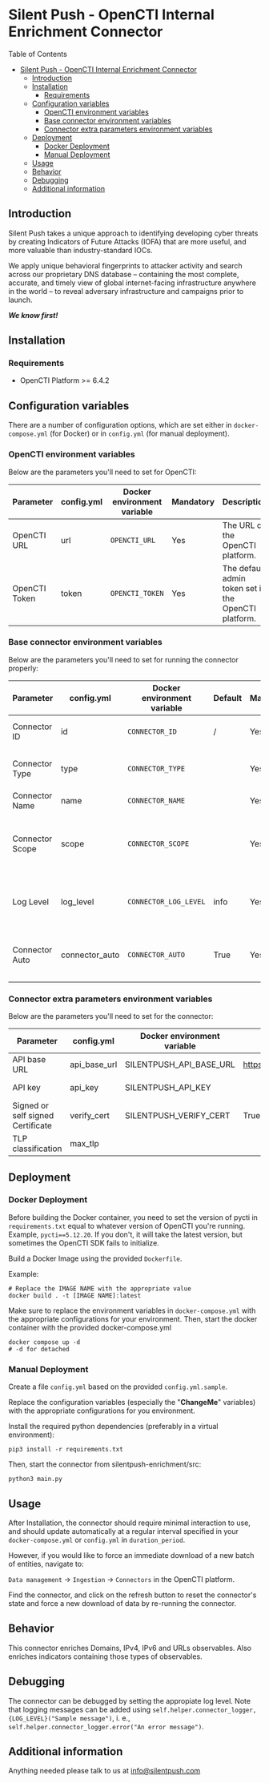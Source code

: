 # Silent Push - OpenCTI Internal Enrichment Connector

Table of Contents

- [Silent Push - OpenCTI Internal Enrichment Connector](#silent-push---opencti-internal-enrichment-connector)
  - [Introduction](#introduction)
  - [Installation](#installation)
    - [Requirements](#requirements)
  - [Configuration variables](#configuration-variables)
    - [OpenCTI environment variables](#opencti-environment-variables)
    - [Base connector environment variables](#base-connector-environment-variables)
    - [Connector extra parameters environment variables](#connector-extra-parameters-environment-variables)
  - [Deployment](#deployment)
    - [Docker Deployment](#docker-deployment)
    - [Manual Deployment](#manual-deployment)
  - [Usage](#usage)
  - [Behavior](#behavior)
  - [Debugging](#debugging)
  - [Additional information](#additional-information)

## Introduction
Silent Push takes a unique approach to identifying developing cyber threats by creating Indicators of Future Attacks (IOFA) that are more useful, and more valuable than industry-standard IOCs.

We apply unique behavioral fingerprints to attacker activity and search across our proprietary DNS database – containing the most complete, accurate, and timely view of global internet-facing infrastructure anywhere in the world – to reveal adversary infrastructure and campaigns prior to launch.

***We know first!***
## Installation

### Requirements

- OpenCTI Platform >= 6.4.2

## Configuration variables

There are a number of configuration options, which are set either in `docker-compose.yml` (for Docker) or
in `config.yml` (for manual deployment).

### OpenCTI environment variables

Below are the parameters you'll need to set for OpenCTI:

| Parameter     | config.yml | Docker environment variable | Mandatory | Description                                          |
|---------------|------------|-----------------------------|-----------|------------------------------------------------------|
| OpenCTI URL   | url        | `OPENCTI_URL`               | Yes       | The URL of the OpenCTI platform.                     |
| OpenCTI Token | token      | `OPENCTI_TOKEN`             | Yes       | The default admin token set in the OpenCTI platform. |

### Base connector environment variables

Below are the parameters you'll need to set for running the connector properly:

| Parameter       | config.yml      | Docker environment variable | Default | Mandatory | Description                                                                              |
|-----------------|-----------------|-----------------------------|---------|-----------|------------------------------------------------------------------------------------------|
| Connector ID    | id              | `CONNECTOR_ID`              | /       | Yes       | A unique `UUIDv4` identifier for this connector instance.                                |
| Connector Type  | type            | `CONNECTOR_TYPE`            |         | Yes       | Should always be set to `INTERNAL_ENRICHMENT` for this connector.                        |
| Connector Name  | name            | `CONNECTOR_NAME`            |         | Yes       | Name of the connector.                                                                   |
| Connector Scope | scope           | `CONNECTOR_SCOPE`           |         | Yes       | The scope or type of data the connector is importing, either a MIME type or Stix Object. |
| Log Level       | log_level       | `CONNECTOR_LOG_LEVEL`       | info    | Yes       | Determines the verbosity of the logs. Options are `debug`, `info`, `warn`, or `error`.   |
| Connector Auto  | connector_auto	 | `CONNECTOR_AUTO`            | True    | Yes       | Must be `true` or `false` to enable or disable auto-enrichment of observables            |

### Connector extra parameters environment variables

Below are the parameters you'll need to set for the connector:

| Parameter                         | config.yml   | Docker environment variable | Default                            | Mandatory | Description                                                             |
|-----------------------------------|--------------|-----------------------------|------------------------------------|-----------|-------------------------------------------------------------------------|
| API base URL                      | api_base_url | SILENTPUSH_API_BASE_URL     | https://app.silentpush.com/api/v1/ | No        | The Silent Push API URL                                                 |
| API key                           | api_key      | SILENTPUSH_API_KEY          |                                    | Yes       | You need an API key, sign up at https://explore.silentpush.com/register |
| Signed or self signed Certificate | verify_cert  | SILENTPUSH_VERIFY_CERT      | True                               | No        |                                                                         |
| TLP classification                | max_tlp      |                             |                                    | No        |                                                                         |

## Deployment

### Docker Deployment

Before building the Docker container, you need to set the version of pycti in `requirements.txt` equal to whatever
version of OpenCTI you're running. Example, `pycti==5.12.20`. If you don't, it will take the latest version, but
sometimes the OpenCTI SDK fails to initialize.

Build a Docker Image using the provided `Dockerfile`.

Example:

```shell
# Replace the IMAGE NAME with the appropriate value
docker build . -t [IMAGE NAME]:latest
```

Make sure to replace the environment variables in `docker-compose.yml` with the appropriate configurations for your
environment. Then, start the docker container with the provided docker-compose.yml

```shell
docker compose up -d
# -d for detached
```

### Manual Deployment

Create a file `config.yml` based on the provided `config.yml.sample`.

Replace the configuration variables (especially the "**ChangeMe**" variables) with the appropriate configurations for
you environment.

Install the required python dependencies (preferably in a virtual environment):

```shell
pip3 install -r requirements.txt
```

Then, start the connector from silentpush-enrichment/src:

```shell
python3 main.py
```

## Usage

After Installation, the connector should require minimal interaction to use, and should update automatically at a regular interval specified in your `docker-compose.yml` or `config.yml` in `duration_period`.

However, if you would like to force an immediate download of a new batch of entities, navigate to:

`Data management` -> `Ingestion` -> `Connectors` in the OpenCTI platform.

Find the connector, and click on the refresh button to reset the connector's state and force a new
download of data by re-running the connector.

## Behavior

This connector enriches Domains, IPv4, IPv6 and URLs observables.
Also enriches indicators containing those types of observables.


## Debugging

The connector can be debugged by setting the appropiate log level.
Note that logging messages can be added using `self.helper.connector_logger,{LOG_LEVEL}("Sample message")`, i.
e., `self.helper.connector_logger.error("An error message")`.

<!-- Any additional information to help future users debug and report detailed issues concerning this connector -->

## Additional information

Anything needed please talk to us at [info@silentpush.com](mailto:info@silentpush.com)
